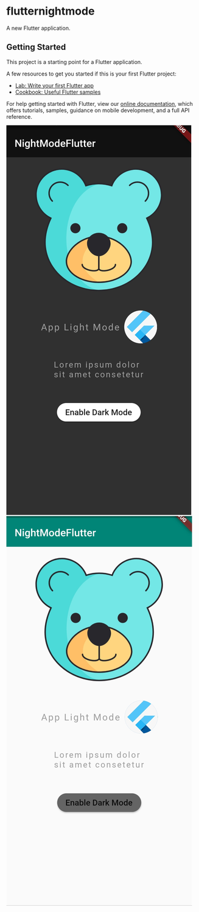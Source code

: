# flutternightmode

A new Flutter application.

## Getting Started

This project is a starting point for a Flutter application.

A few resources to get you started if this is your first Flutter project:

- [Lab: Write your first Flutter app](https://flutter.dev/docs/get-started/codelab)
- [Cookbook: Useful Flutter samples](https://flutter.dev/docs/cookbook)

For help getting started with Flutter, view our
[online documentation](https://flutter.dev/docs), which offers tutorials,
samples, guidance on mobile development, and a full API reference.

![ScreenShot](https://github.com/commitware/DarkMode-Flutter/blob/master/Screenshot_20200523_005113.jpg)
![ScreenShot](https://github.com/commitware/DarkMode-Flutter/blob/master/Screenshot_20200523_005129.jpg)
